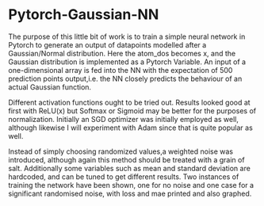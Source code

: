 # Pytorch-Gaussian-NN
The purpose of this little bit of work is to train a simple neural network in Pytorch to generate an output of datapoints
modelled after a Gaussian/Normal distribution. 
Here the atom_dos becomes x, and the Gaussian distribution is implemented as a Pytorch Variable.
An input of a one-dimensional array is fed into the NN with the expectation of 500 prediction points output,i.e.
the NN closely predicts the behaviour of an actual Gaussian function.

Different activation functions ought to be tried out. Results looked good at first with ReLU(x) but Softmax or Sigmoid may be 
better for the purposes of normalization. 
Initially an SGD optimizer was initially employed as well, although likewise I will experiment with Adam since that is quite popular as well.


Instead of simply choosing randomized values,a weighted noise was introduced, although again this method should be treated with a grain of salt. 
Additionally some variables such as mean and standard deviation are hardcoded, and can be tuned to get different results.
Two instances of training the network have been shown, one for no noise and one case for a significant randomised noise,
with loss and mae printed and also graphed.


